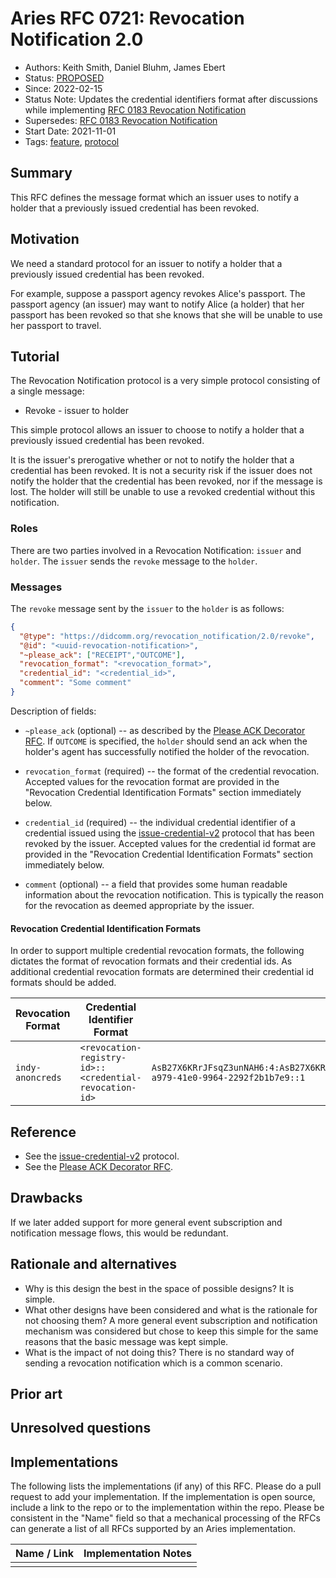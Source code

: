 # Aries RFC 0721: Revocation Notification 2.0
- Authors: Keith Smith, Daniel Bluhm, James Ebert
- Status: [PROPOSED](/README.md#proposed)
- Since: 2022-02-15
- Status Note: Updates the credential identifiers format after discussions while implementing [RFC 0183 Revocation Notification](../0183-revocation-notification/README.md)
- Supersedes: [RFC 0183 Revocation Notification](../0183-revocation-notification/README.md)
- Start Date: 2021-11-01
- Tags: [feature](/tags.md#feature), [protocol](/tags.md#protocol)

## Summary

This RFC defines the message format which an issuer uses to notify a holder that a previously issued credential has been revoked.

## Motivation

We need a standard protocol for an issuer to notify a holder that a previously issued credential has been revoked.

For example, suppose a passport agency revokes Alice's passport.
The passport agency (an issuer) may want to notify Alice (a holder) that her passport has been revoked so that she
knows that she will be unable to use her passport to travel.

## Tutorial

The Revocation Notification protocol is a very simple protocol consisting of a single message:

* Revoke - issuer to holder

This simple protocol allows an issuer to choose to notify a holder that a previously issued credential has been revoked.

It is the issuer's prerogative whether or not to notify the holder that a credential has been revoked.  It is not a security risk if the issuer does not notify the holder that the credential has been revoked, nor if the message is lost.  The holder will still be unable to use a revoked credential without this notification.

### Roles

There are two parties involved in a Revocation Notification: `issuer` and `holder`.
The `issuer` sends the `revoke` message to the `holder`.

### Messages

The `revoke` message sent by the `issuer` to the `holder` is as follows:

```JSON
{
  "@type": "https://didcomm.org/revocation_notification/2.0/revoke",
  "@id": "<uuid-revocation-notification>",
  "~please_ack": ["RECEIPT","OUTCOME"],
  "revocation_format": "<revocation_format>",
  "credential_id": "<credential_id>",
  "comment": "Some comment"
}
```

Description of fields:

* `~please_ack` (optional) -- as described by the [Please ACK Decorator RFC](https://github.com/hyperledger/aries-rfcs/tree/main/features/0317-please-ack).  If `OUTCOME` is specified, the `holder` should send an ack when the holder's agent has successfully notified the holder of the revocation.

* `revocation_format` (required) -- the format of the credential revocation. Accepted values for the revocation format are provided in the "Revocation Credential Identification Formats" section immediately below.

* `credential_id` (required) -- the individual credential identifier of a credential issued using the [issue-credential-v2](https://github.com/hyperledger/aries-rfcs/tree/main/features/0453-issue-credential-v2) protocol that has been revoked by the issuer. Accepted values for the credential id format are provided in the "Revocation Credential Identification Formats" section immediately below.

* `comment` (optional) -- a field that provides some human readable information about the revocation notification.  This is typically the reason for the revocation as deemed appropriate by the issuer.

#### Revocation Credential Identification Formats

In order to support multiple credential revocation formats, the following dictates the format of revocation formats and their credential ids. As additional credential revocation formats are determined their credential id formats should be added.

Revocation Format | Credential Identifier Format | Example |
--- | --- | --- |
`indy-anoncreds`  | `<revocation-registry-id>::<credential-revocation-id>` | `AsB27X6KRrJFsqZ3unNAH6:4:AsB27X6KRrJFsqZ3unNAH6:3:cl:48187:default:CL_ACCUM:3b24a9b0-a979-41e0-9964-2292f2b1b7e9::1` |

## Reference

* See the [issue-credential-v2](https://github.com/hyperledger/aries-rfcs/tree/main/features/0453-issue-credential-v2) protocol.
* See the [Please ACK Decorator RFC](https://github.com/hyperledger/aries-rfcs/tree/main/features/0317-please-ack).

## Drawbacks

If we later added support for more general event subscription and notification message flows, this would be redundant.

## Rationale and alternatives

- Why is this design the best in the space of possible designs?  It is simple.
- What other designs have been considered and what is the rationale for not
choosing them?  A more general event subscription and notification mechanism was considered but chose to keep this simple for the same reasons that the basic message was kept simple.
- What is the impact of not doing this?  There is no standard way of sending a revocation notification which is a common scenario.

## Prior art

## Unresolved questions

## Implementations

The following lists the implementations (if any) of this RFC. Please do a pull request to add your implementation. If the implementation is open source, include a link to the repo or to the implementation within the repo. Please be consistent in the "Name" field so that a mechanical processing of the RFCs can generate a list of all RFCs supported by an Aries implementation.

Name / Link | Implementation Notes
--- | ---
 |  | 

